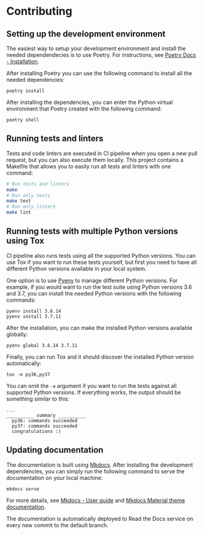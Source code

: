 # Contributing

## Setting up the development environment

The easiest way to setup your development environment and install the needed dependendecies is to use Poetry. For instructions, see [Poetry Docs - Installation](https://python-poetry.org/docs/#installation).

After installing Poetry you can use the following command to install all the needed dependencies:

```
poetry install
```

After installing the dependencies, you can enter the Python virtual environment that Poetry created with the following command:

```
poetry shell
```

## Running tests and linters

Tests and code linters are executed in CI pipeline when you open a new pull request, but you can also execute them locally. This project contains a Makefile that allows you to easily run all tests and linters with one command:

```sh
# Run tests and linters
make
# Run only tests
make test
# Run only linters
make lint
```

## Running tests with multiple Python versions using Tox

CI pipeline also runs tests using all the supported Python versions. You can use Tox if you want to run these tests yourself, but first you need to have all different Python versions available in your local system.

One option is to use [Pyenv](https://github.com/pyenv/pyenv) to manage different Python versions. For example, if you would want to run the test suite using Python versions 3.6 and 3.7, you can install the needed Python versions with the following commands:

```
pyenv install 3.6.14
pyenv install 3.7.11
```

After the installation, you can make the installed Python versions available globally:

```
pyenv global 3.6.14 3.7.11
```

Finally, you can run Tox and it should discover the installed Python version automatically:

```
tox -e py36,py37
```

You can omit the `-e` argument if you want to run the tests against all supported Python versions. If everything works, the output should be something similar to this:

```
...
__________ summary __________
  py36: commands succeeded
  py37: commands succeeded
  congratulations :)
```

## Updating documentation

The documentation is built using [Mkdocs](https://www.mkdocs.org/). After
installing the development dependencies, you can simply run the following
command to serve the documentation on your local machine:

```
mkdocs serve
```

For more details, see [Mkdocs - User guide](https://www.mkdocs.org/user-guide/)
and [Mkdocs Material theme documentation](https://squidfunk.github.io/mkdocs-material/).

The documentation is automatically deployed to Read the Docs service on every
new commit to the default branch.
